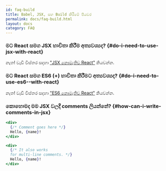```yaml
---
id: faq-build
title: Babel, JSX, සහ Build කිරීමේ පියවර
permalink: docs/faq-build.html
layout: docs
category: FAQ
---
```


### මට React සමග JSX භාවිතා කිරීම අත්‍යවශ්‍යද? {#do-i-need-to-use-jsx-with-react}

නැත! වැඩි විස්තර සදහා ["JSX නොමැතිව React"](/docs/react-without-jsx.html) කියවන්න.

### මට React සමග ES6 (+) භාවිතා කිරීමට අත්‍යවශ්‍යද? {#do-i-need-to-use-es6--with-react}

නැත! වැඩි විස්තර සදහා ["ES6 නොමැතිව React"](/docs/react-without-es6.html) කියවන්න.

### කොහොමද මම JSX වලදී comments ලියන්නේ? {#how-can-i-write-comments-in-jsx}

```jsx
<div>
  {/* Comment goes here */}
  Hello, {name}!
</div>
```

```jsx
<div>
  {/* It also works 
  for multi-line comments. */}
  Hello, {name}! 
</div>
```

